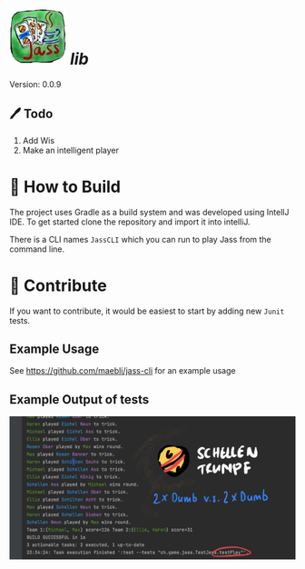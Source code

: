 
#  <img src="./jass.png"  width="100" height="100" />  *lib*

Version: 0.0.9

## 🖊️ Todo

1. Add Wis
2. Make an intelligent player

# 🔨 How to Build

The project uses Gradle as a build system and was developed using IntellJ IDE.
To get started clone the repository and import it into intelliJ. 

There is a CLI names `JassCLI` which you can run to play Jass from the
command line. 

# 🙋 Contribute

If you want to contribute, it would be easiest to start by adding new `Junit` tests. 

## Example Usage 

See https://github.com/maebli/jass-cli for an example usage

## Example Output of tests

![](jassgame.png)